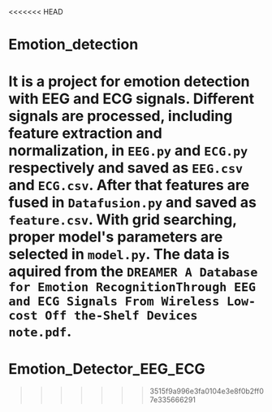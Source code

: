 <<<<<<< HEAD
# Emotion_detection
It is a project for emotion detection with EEG and ECG signals.
Different signals are processed, including feature extraction and normalization, in `EEG.py` and `ECG.py` respectively and saved as `EEG.csv` and `ECG.csv`.
After that features are fused in `Datafusion.py` and saved as `feature.csv`.
With grid searching, proper model's parameters are selected in `model.py`.
The data is aquired from the `DREAMER A Database for Emotion RecognitionThrough EEG and ECG Signals From Wireless Low-cost Off the-Shelf Devices note.pdf`.
=======
# Emotion_Detector_EEG_ECG
>>>>>>> 3515f9a996e3fa0104e3e8f0b2ff07e335666291
